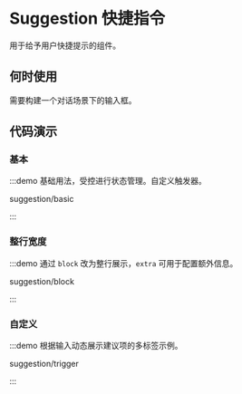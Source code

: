 
# Suggestion 快捷指令

用于给予用户快捷提示的组件。

## 何时使用

需要构建一个对话场景下的输入框。

## 代码演示

### 基本

:::demo 基础用法，受控进行状态管理。自定义触发器。

suggestion/basic

:::

### 整行宽度

:::demo 通过 `block` 改为整行展示，`extra` 可用于配置额外信息。

suggestion/block

:::

### 自定义

:::demo 根据输入动态展示建议项的多标签示例。

suggestion/trigger

:::
